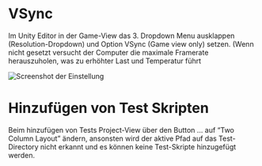 # VSync

Im Unity Editor in der Game-View das 3. Dropdown Menu ausklappen (Resolution-Dropdown) und Option VSync (Game view only) setzen. 
(Wenn nicht gesetzt versucht der Computer die maximale Framerate herauszuholen, was zu erhöhter Last und Temperatur führt

![Screenshot der Einstellung](/unity/vsync-setting.png) 

# Hinzufügen von Test Skripten

Beim hinzufügen von Tests Project-View über den Button … auf “Two Column Layout” ändern, ansonsten wird der aktive Pfad auf das Test-Directory 
nicht erkannt und es können keine Test-Skripte hinzugefügt werden.